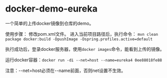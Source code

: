 # docker-demo-eureka
一个简单的上传docker镜像到仓库的demo。

使用步骤：
修改pom.xml文件。
进入当前项目路径后，执行命令：
```mvn clean package docker:build -DpushImage -Dspring.profiles.active=default```

执行成功后，登录docker服务器，使用```docker images```命令，能看到上传的镜像。

运行docker容器：```docker run -di --net=host --name=eureka4 0ee88018fe88```

注意：--net=host必须在--name前面，否则net设置不生效。











